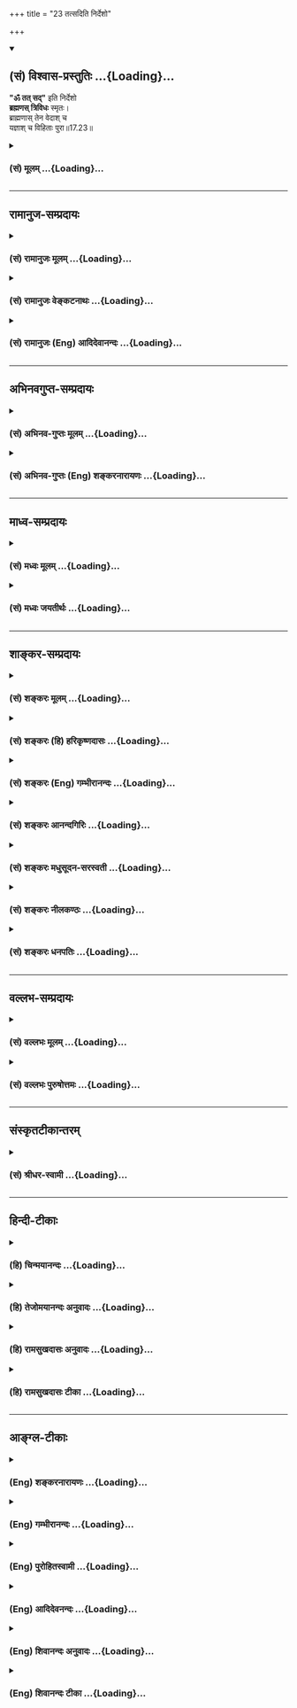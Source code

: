 +++
title = "23 तत्सदिति निर्देशो"

+++
<div class="js_include" newlevelforh1="2" title="(सं) विश्वास-प्रस्तुतिः" unfilled url="/mahAbhAratam/vyAsaH/shlokashaH/06-bhIShma-parva/03-bhagavad-gItA-parva/saMskRtam/vishvAsa-prastutiH/17_shraddhA-traya-vibhA/23_tatsaditi_nirdesh.md">
<details open><summary><h2>(सं) विश्वास-प्रस्तुतिः ...{Loading}...</h2></summary>

**"ॐ तत् सद्"** इति निर्देशो  
**ब्रह्मणस् त्रिविधः** स्मृतः।  
ब्राह्मणास् तेन वेदाश् च  
यज्ञाश् च विहिताः पुरा॥17.23॥
</details>
</div>
<div class="js_include collapsed" newlevelforh1="3" title="(सं) मूलम्" unfilled url="/mahAbhAratam/vyAsaH/shlokashaH/06-bhIShma-parva/03-bhagavad-gItA-parva/saMskRtam/mUlam/17_shraddhA-traya-vibhA/23_tatsaditi_nirdesh.md">
<details><summary><h3>(सं) मूलम् ...{Loading}...</h3></summary>

ॐ तत्सदिति निर्देशो ब्रह्मणस्त्रिविधः स्मृतः।  
ब्राह्मणास्तेन वेदाश्च यज्ञाश्च विहिताः पुरा।।17.23।।
</details>
</div>


_________________
## रामानुज-सम्प्रदायः
<div class="js_include collapsed" newlevelforh1="3" title="(सं) रामानुजः मूलम्" unfilled url="/mahAbhAratam/vyAsaH/shlokashaH/06-bhIShma-parva/03-bhagavad-gItA-parva/saMskRtam/rAmAnujaH/mUlam/17_shraddhA-traya-vibhA/23_tatsaditi_nirdesh.md">
<details><summary><h3>(सं) रामानुजः मूलम् ...{Loading}...</h3></summary>

।।17.23।। **तत् सत् इति त्रिविधः** अयं **निर्देशः** शब्दः **ब्रह्मणः
स्मृतः;** ब्रह्मणः अन्वयी भवति। ब्रह्म च वेदः वेदशब्देन वैदिकं कर्म
उच्यते वैदिकं यज्ञादिकम् यज्ञादिकं कर्म तत् सद् इति शब्दान्वितं भवति। ओम्
इति शब्दस्य अन्वयो वैदिककर्माङ्गत्वेन प्रयोगादौ प्रयुज्यमानतयातत् सत्
इति शब्दयोः अन्वयः पूज्यत्वाय वाचकतया।**तेन** त्रिविधेन शब्देन अन्विता
**ब्राह्मणा** वेदान्वयिनः त्रैवर्णिकाः **वेदाः च यज्ञाः च पुरा विहिताः
पुरा मया** एव निर्मिता इत्यर्थः। त्रयाणाम् तत् सत् इति शब्दानाम्
अन्वयप्रकारो वर्ण्यते। प्रथमम्ओम् इति शब्दस्य अन्वयप्रकारम् आह --

</details>
</div>
<div class="js_include collapsed" newlevelforh1="3" title="(सं) रामानुजः वेङ्कटनाथः" unfilled url="/mahAbhAratam/vyAsaH/shlokashaH/06-bhIShma-parva/03-bhagavad-gItA-parva/saMskRtam/rAmAnujaH/venkaTanAthaH/17_shraddhA-traya-vibhA/23_tatsaditi_nirdesh.md">
<details><summary><h3>(सं) रामानुजः वेङ्कटनाथः ...{Loading}...</h3></summary>

  
  
।।17.23।। उक्तत्रैविध्यवदुपर्यपि त्रैविध्यान्तरोक्तिरिति शङ्काव्युदासाय
उक्तसमस्तलक्षणपरतयोत्तरमवतारयति -- एवमित्यादिना।
त्रैविध्यविधिरनपेक्षितः; लक्ष्येषूद्दिष्टेषु लक्षणविधिस्त्वपेक्षित
इत्यभिप्रायेणब्रह्मणः स्मृतः इत्यन्वयो दर्शितः। वक्ष्यमाणप्रकारेण
त्रिष्वति निर्देशेषु कर्मत्वेनान्वयायोगात् -- ब्रह्मणोऽन्वयी भवतीति
सम्बन्धसामान्यार्थतोक्तिः। ननुओं तत्सत् इति वैदिकस्य
यज्ञादेर्लक्षणमुच्यत इत्युक्तमयुक्तं; ब्रह्मशब्दस्य
तद्वाचकत्वाभावान्मुख्यार्थबाधाभावाच्च। त्रयाणां च
साक्षात्परब्रह्मनामत्वं श्रुतिसिद्धं तत्ते पदं सङ्ग्रहेण ब्रवीमि
ओमित्येतत् \[कठो.1।2।15\] इति वा एतस्य महतो भूतस्य नाम भवति; योऽस्यैतदेव
नाम वेद ब्रह्म भवतीति सन्मूलाः सोम्येमाः सर्वाः प्रजाः सदायतनाः
सत्प्रतिष्ठाः \[छां.उ.6।8।6\] इत्यादिषु। अतः
शास्त्रप्रधानप्रतिपाद्यपरब्रह्मनिर्देशप्रकारोऽयमुपासकसंव्यवहारार्थमुपदिश्यत
इति युक्तम्। द्विगुणमपि हि कर्म,ब्रह्मणोऽभिधानत्रयप्रयोगेण सगुणं
सम्पादितं भवति। कर्मणि कर्मान्तरेण लौकिकवाचा निद्राप्रमादादिभिश्च
व्यवाये सन्तः सर्वत्रओं तत्सत् इत्युदाहरेयुः। अतएव चाध्यायाद्यन्तेषु
सर्वेष्वयमेव त्रिविधो निर्देशः पठ्यत इति शङ्कायां -- कर्मणि
ब्रह्मशब्दमवतारयितुं तत्प्रतिपादके प्रयोगस्तावत्सिद्ध
इत्यभिप्रायेणाऽऽहब्रह्म च वेद इति। वेदाभिधानस्य
पूर्वापरवशात्तदर्थपरतामभिप्रेत्याऽहवेदशब्देनेति। वेदनिरूढप्रयोगेण
शब्देनेत्यर्थः। ब्रह्मशब्देन इति केषाञ्चित्पाठः।  
  
अयमभिप्रायः -- यद्यपिओं तत्सत् इति शब्दानां साक्षात्परब्रह्मनामत्वं
प्रसिद्धं; तथाप्यत्र तद्विवक्षा न युक्ता अध्याये तत्प्रश्नाद्यभावात्;
अनन्तरं चब्राह्मणास्तेन इत्यादिनाऽनन्वयप्रसङ्गाच्च अतो वेदेनोपलक्षणेन
वैदिकस्यैवायं त्रिधा निर्देशः -- इति। एतदेव विवृणोति -- वैदिकमिति।
त्रयाणामन्वयप्रकारेऽवान्तरभेदं वक्ष्यमाणमुपक्षिपतिओमिति।
करणाद्यर्थासम्भवादुपलक्षणतृतीयार्थमाह -- तेन त्रिविधेन शब्देनान्विता
इति। ब्राह्मणशब्दोऽत्र ब्रह्मशब्दविवक्षितवेदान्वयात्
त्रैवर्णिकविषयः। ब्रह्मवादिनाम्  
  

</details>
</div>
<div class="js_include collapsed" newlevelforh1="3" title="(सं) रामानुजः (Eng) आदिदेवानन्दः" unfilled url="/mahAbhAratam/vyAsaH/shlokashaH/06-bhIShma-parva/03-bhagavad-gItA-parva/saMskRtam/rAmAnujaH/english/AdidevAnandaH/17_shraddhA-traya-vibhA/23_tatsaditi_nirdesh.md">
<details><summary><h3>(सं) रामानुजः (Eng) आदिदेवानन्दः ...{Loading}...</h3></summary>

17.23 Here Brahman means the Veda. It is the secondary meaning of the expression, especially of the ritualistic portion of the Veda. The three-fold expression Om Tat Sat is connected with the Brahman or the Veda. Sacrifices and similar rituals are prescribed in the Vedas. These expressions Om Tat Sat are used in these Vedic rites. The connection of Om is that it should be invariably used at the commencement of the recitation of Vedic hymns. The syllable Tat and Sat indicate that these rituals are worthy of honour. The Brahmanas are those who are to preserve Vedic study as also the Vedas and the sacrificial rites ordained in them. All these were created by Me in the past. Sri Krsna elaborates in the next verses the nature of the connection of these syllables with the Vedic rituals, beginning first with Om.

</details>
</div>


_________________
## अभिनवगुप्त-सम्प्रदायः
<div class="js_include collapsed" newlevelforh1="3" title="(सं) अभिनव-गुप्तः मूलम्" unfilled url="/mahAbhAratam/vyAsaH/shlokashaH/06-bhIShma-parva/03-bhagavad-gItA-parva/saMskRtam/abhinava-guptaH/mUlam/17_shraddhA-traya-vibhA/23_tatsaditi_nirdesh.md">
<details><summary><h3>(सं) अभिनव-गुप्तः मूलम् ...{Loading}...</h3></summary>

।।17.23 -- 17.27।। इदानीं ये गुणत्रितयसंकटोत्तीर्णधियः ते क्रियां
कथमाचरन्ति इति तादृक़्प्रकार उच्यते -- ओमित्यादि अभिधीयते इत्यन्तम्। ओं
तत् सत् इत्येभिस्त्रिभिः शब्दैर्ब्रह्मणो निर्देशः; संमुखीकरणम्। तत्र ओम्
इत्यनेन शास्त्रार्थोऽयमादेहसंबन्धमूरीकार्य इति सूच्यते। तत् इति
सर्वनामपदेन सामान्यमात्राभिधायिना विशेषपरामर्शमात्रासमर्थेन फलानभिसंधानं
ब्रह्मण्युच्यते अभिसंधानस्य विशेषपरिग्रहमन्तरेण अभावात्
सकलविशेषानुग्राहित्वेऽपि सकलफलसंधाने सर्वकर्तृतायामपि
विशिष्टफलायोगात्। सत् इत्यमुया श्रुत्या प्रशंसा अभिधीयते। क्रियमाणमपि इदं
यज्ञादिकं दुष्टम् इति बुद्ध्या क्रियमाणं तामसतामेति। विशिष्टफलाभिसंधानेन
च क्रियमाणं न च सत्; बन्धाधायकमेवेति। तस्मात् कर्तव्यमिदम् इति मन्वानाः
\[ फलविशेषमनभिसंदधानाः \] यज्ञादि कुर्वाणा अपि न बध्यन्ते।
अनेनैवाभिप्रायेण आदिपर्वण्युक्तम् -- तपो न कल्कोऽध्ययनं न कल्कः  
  
स्वाभाविको वेदविधिर्न कल्कः।  
  
प्रसह्य वित्ताहरणं न कल्क  
  
स्तान्येव भावोपहतानि कल्कः।।  
  
+++(M; Adi; Ch; 1; verse 210 )+++ इति। कल्कः; बन्धकः। स्वाभाविक इति --
ब्राह्मणेन निष्कारणं षडङ्गं +++(omits षडङ्गम् )+++ वेदादि अध्येतव्यम् इति।
प्रसह्य; शास्त्रलोकप्रसिद्धोचितया चेष्टया। भावेन; सत्त्वादिगुणत्रययोगिना
चित्तेन उपहतान्येतान्येव,+++(;N;K उपहतान्येव )+++ बन्धकानि; नान्यथा इति
तात्पर्यम्। अतो यज्ञादि यावच्छरीरभावितया कार्यमेव। तदर्थे \[ च \] हितं (
N;K विहितम् ) कर्म अर्जनादि। यदि वा ओम् इत्यनेन समुपशान्तसमस्तप्रपञ्चम्
तत् इत्यनेनोद्भिद्यमानविश्वतरङ्गपरामर्शमात्रात्मकेच्छास्वातन्त्र्य --
स्वभावम् सत् इत्यनेन इच्छास्वातन्त्र्यभरविजृम्भमाणभेदकम्; पूर्णत्वेऽपि
तावच्चित्रस्वभावतया भवनमिति प्रतिपाद्यते। तथाचोक्तम्,सद्भावे साधुभावे च
इति। तेन परमं प्रशान्तं +++(S परमप्रशान्तरूपं )+++ रूपं पुरस्कृत्य
दित्सायियक्षातितप्सात्मकेच्छातरङ्गसंगतं च मध्येकृत्य
दानयज्ञतपःक्रियाकारककलापपरिपूर्णं यच्चरमं वपुः इदमुल्लसितम्; एतत् खलु
समं त्रितयमनर्गलस्य स्वाभाविकं रूपम् इति कस्य किं कथं कुतः क्व +++(N omits
क्व )+++ केन फलं स्यादिति।

</details>
</div>
<div class="js_include collapsed" newlevelforh1="3" title="(सं) अभिनव-गुप्तः (Eng) शङ्करनारायणः" unfilled url="/mahAbhAratam/vyAsaH/shlokashaH/06-bhIShma-parva/03-bhagavad-gItA-parva/saMskRtam/abhinava-guptaH/english/shankaranArAyaNaH/17_shraddhA-traya-vibhA/23_tatsaditi_nirdesh.md">
<details><summary><h3>(सं) अभिनव-गुप्तः (Eng) शङ्करनारायणः ...{Loading}...</h3></summary>

17.23 See Comment under 17.27

</details>
</div>


_________________
## माध्व-सम्प्रदायः
<div class="js_include collapsed" newlevelforh1="3" title="(सं) मध्वः मूलम्" unfilled url="/mahAbhAratam/vyAsaH/shlokashaH/06-bhIShma-parva/03-bhagavad-gItA-parva/saMskRtam/madhvaH/mUlam/17_shraddhA-traya-vibhA/23_tatsaditi_nirdesh.md">
<details><summary><h3>(सं) मध्वः मूलम् ...{Loading}...</h3></summary>

।।17.23।। पुनश्च कर्मादीतिकर्तव्यताविधानार्थमर्थवादमाह -- तत्सदित्यादिना।
परस्य ब्रह्मणो ह्येतानि नामानि। ओतं जगद्यत्र स्वयं च पूर्णो
वेदोक्तरूपोऽनुपचारतश्च। सर्वैः शुभैश्चाभियुतो न चान्यैः तत्सदित्येनमतो
वदन्ति इति हि ऋग्वेदखिलेषु। द्वितीयपादस्तच्छब्दार्थः। सदेव सोम्येदमग्र
आसीत् \[छां.उ.6।2।1\] इति च। मिति ब्रह्म \[तैति.1।8।1ना.प.8।2\] इति च।
तेन ब्रह्मणा आत्मपूजार्थं वेदविधिर्व्यञ्जनम्। मा तूक्ता पुरस्तात्।

</details>
</div>
<div class="js_include collapsed" newlevelforh1="3" title="(सं) मध्वः जयतीर्थः" unfilled url="/mahAbhAratam/vyAsaH/shlokashaH/06-bhIShma-parva/03-bhagavad-gItA-parva/saMskRtam/madhvaH/jayatIrthaH/17_shraddhA-traya-vibhA/23_tatsaditi_nirdesh.md">
<details><summary><h3>(सं) मध्वः जयतीर्थः ...{Loading}...</h3></summary>

।।17.23।। ओमित्यादिकं तु प्रकृतासङ्गतं कथमुच्यते इत्यत आह --
**पुनश्चे**ति। कर्मेति यज्ञ उच्यते; आदिपदेन तपोदाने। इतिकर्तव्यता
इत्थम्भावः। विधानार्थं प्रतिपादनार्थम्।
अफलाकाङ्क्षिभिरित्यादिनोक्तत्वात्पुनश्चेत्युक्तम्। यज्ञतपोदानानां
सात्त्विकत्वादिहेतवोऽसाधारणा धर्माः प्रागुक्ताः; साधारणांस्तु वक्तुं
पुराकल्पादिरूपमर्थवादमाहेत्यर्थः। ब्रह्मशब्दस्य हिरण्यगर्भाद्यर्थतां
निर्देशशब्दस्य च भावार्थतां वारयितुं व्याख्याति -- **परस्ये**ति।
निर्दिश्यतेऽनेनेति निर्देशो नाम। कुत एतत् इत्यतो हीत्युक्तम्।
भावार्थत्वेओम् तत्सत् इत्येतैः
सामानाधिकरण्यानुपपत्तेर्नामार्थत्वमेवाङ्गीकार्यम्। ओमादिकं च
परब्रह्मनामत्वेन प्रसिद्धमित्यर्थः। तामेव प्रसिद्धिं दर्शयति --
**ओतमि**ति। ओतं प्रविष्टम्। आश्रितं यत्र परमेश्वरे यः स्वयं च जगत्योतः
प्रविष्टः पूर्णः अनुपचारतो मुख्यया वृत्त्या। अत्र ओतं जगद्यत्र इत्यादिना
ओंशब्दस्य निमित्तद्वयेन भगवति वृत्तिर्दर्शिता। अवतेष्टिलोपश्च \[वार्ति.
\] इति वचनात्। सर्वैरित्यनेन सच्छब्दस्य। साधुभावे च \[17।26\] इति
वक्ष्यमाणत्वात्। तच्छब्दस्य तु न केनापि। अतःओं तत्सत्
इत्येतमित्ययुक्तमित्यत आह -- **द्वितीये**ति। वेदोक्तेति
द्वितीयपादस्तच्छब्दार्थव्याख्यानपरः। तदिति हि नित्यपरोक्षत्वमुच्यते। न
चेश्वरस्वरूपमनुमातुं शक्यम् अतो वेदैकवेद्यत्वात्तत् इत्युच्यत इति भावः।
सदोंशब्दयोः परब्रह्मनामत्वे श्रुत्यन्तरं चाऽऽह -- **सदेवे**ति। तेनेति
निर्देशपरामर्श इति कश्चित्; तदसदिति भावेनाऽऽह -- **तेने**ति। कुत एतत्
निर्देशस्य ब्राह्मणादिविधानायोगात्। निर्देशस्तुत्यर्थमिदमुच्यत इति चेत्;
न भूतोक्तिसम्भवेन तदयोगात्। ब्रह्मणोऽपि ब्राह्मणादिविधानानुपपत्तिः।
प्रयोजनाभावादित्यत आह -- **आत्मे**ति। आत्मपूजया प्राणिनां सुखार्थं
ब्राह्मणादयो विहिता इति सम्बन्धः। ब्राह्मणादिवद्वेदानामपि विधानं
निर्माणमेवेति प्रतीतिनिरासार्थमाह -- **वेदे**ति। व्यञ्जनमेव विधानं; न
निर्माणमित्यर्थः। सकृच्छ्रुतस्य विहितशब्दस्य द्विधाऽर्थकल्पनं कुतः इति
चेत्; वेदापौरुषेयत्वस्य प्रमितत्वात्। किं तत्प्रमाणं इत्यत आह -- **मा
त्वि**ति। परमेश्वरस्य वेदव्यञ्जनं नाध्यापकवत्। किन्तु
स्वातन्त्र्यमप्यस्तीति ज्ञापयितुं विधिग्रहणं कृतम्। वेदो हि
विध्यात्माऽस्ति विधिः प्रेरणं; नियोग इति चानर्थान्तरम्। न च
नियोक्तारमन्तरेण नियोगः सम्भवति। न च शब्दादीनां नियोक्तृत्वं सम्भवति;
लोकविरोधात्। न चोच्चारक एव नियोक्ता मामुपासीतेत्यादावव्यवस्थापातात्।
तस्मात्स्वतन्त्रेण वक्त्रा भाव्यम्। न चैवं पौरुषेयत्वापत्तिः;
अनादिसिद्धेनैव शब्दार्थसम्बन्धेन तस्य नियोक्तृत्वाभ्युपगमादिति।

</details>
</div>


_________________
## शाङ्कर-सम्प्रदायः
<div class="js_include collapsed" newlevelforh1="3" title="(सं) शङ्करः मूलम्" unfilled url="/mahAbhAratam/vyAsaH/shlokashaH/06-bhIShma-parva/03-bhagavad-gItA-parva/saMskRtam/shankaraH/mUlam/17_shraddhA-traya-vibhA/23_tatsaditi_nirdesh.md">
<details><summary><h3>(सं) शङ्करः मूलम् ...{Loading}...</h3></summary>

।।17.23।। --, **तत् सत् इति** एवं **निर्देशः;** निर्दिश्यते अनेनेति
निर्देशः; **त्रिविधो** नामनिर्देशः **ब्रह्मणः स्मृतः** चिन्तितः
वेदान्तेषु ब्रह्मविद्भिः। **ब्राह्मणाः तेन** निर्देशेन त्रिविधेन
**वेदा**श्च **यज्ञाश्च विहिताः** निर्मिताः **पुरा** पूर्वम् इति
निर्देशस्तुत्यर्थम् उच्यते।।

</details>
</div>
<div class="js_include collapsed" newlevelforh1="3" title="(सं) शङ्करः (हि) हरिकृष्णदासः" unfilled url="/mahAbhAratam/vyAsaH/shlokashaH/06-bhIShma-parva/03-bhagavad-gItA-parva/saMskRtam/shankaraH/hindI/harikRShNadAsaH/17_shraddhA-traya-vibhA/23_tatsaditi_nirdesh.md">
<details><summary><h3>(सं) शङ्करः (हि) हरिकृष्णदासः ...{Loading}...</h3></summary>

।।17.23।। यज्ञ; दान और तप आदिको सद्गुणसम्पन्न बनानेके लिये यह उपदेश दिया
जाता है --, ओम् तत् सत् -- यह तीन प्रकारका ब्रह्मका निर्देश है। जिससे
कोई वस्तु बतलायी जाय उसका नाम निर्देश है; अतः यह ब्रह्मका तीन प्रकारका
नाम है; ऐसा वेदान्तमें ब्रह्मज्ञानियोंद्वारा माना गया है। पूर्वकालमें इस
तीन प्रकारके नामसे ही ब्राह्मण; वेद और यज्ञये सब रचे गये हैं। यह
ब्रह्मके नामकी स्तुति करनेके लिये कहा जाता है।

</details>
</div>
<div class="js_include collapsed" newlevelforh1="3" title="(सं) शङ्करः (Eng) गम्भीरानन्दः" unfilled url="/mahAbhAratam/vyAsaH/shlokashaH/06-bhIShma-parva/03-bhagavad-gItA-parva/saMskRtam/shankaraH/english/gambhIrAnandaH/17_shraddhA-traya-vibhA/23_tatsaditi_nirdesh.md">
<details><summary><h3>(सं) शङ्करः (Eng) गम्भीरानन्दः ...{Loading}...</h3></summary>

17.23 Om, tat, sat-iti, this; is smrtah, considered, regarded, in the
Vedanta, by the knowers of Brahman; to be the trividhah, threefold;
nirdesah, designation, mention by name-nirdesa is that by which a thing
is specified; brahmanah, of Brahman. The Brahmanas and the Vedas and the
sacrifices were vihitah, ordainded, \[When some defect arises in
sacrifice etc., then this is corrected by uttering one of these
words-Om, tat, sat.\] created; tena, by that threefold designation;
pura, in the days of yore \[In the beginning of creation by
Prajapati.\]-this is said by way of eulogizing the designation.

</details>
</div>
<div class="js_include collapsed" newlevelforh1="3" title="(सं) शङ्करः आनन्दगिरिः" unfilled url="/mahAbhAratam/vyAsaH/shlokashaH/06-bhIShma-parva/03-bhagavad-gItA-parva/saMskRtam/shankaraH/AnandagiriH/17_shraddhA-traya-vibhA/23_tatsaditi_nirdesh.md">
<details><summary><h3>(सं) शङ्करः आनन्दगिरिः ...{Loading}...</h3></summary>

।।17.23।। विहितानां कर्मणां प्रमादयुक्ते वैगुण्ये कथं परिहारः
स्यादित्याशङ्क्याह -- **यज्ञेति।**मिति ब्रह्म इत्यादिश्रुतेः ओमिति
तावद्ब्रह्मणो नामनिर्देशः;तत्त्वमसि इति श्रुतेःतदित्यपि ब्रह्मणो
नामनिर्देशः;सदेव सोम्येदम् इति श्रुतेः सदित्यपि तस्य नामेति मत्वाह --
**ओमिति।** कथं निर्देशेन तेषां विधानमित्याशङ्क्याह -- **निर्दिश्यत
इति।** यज्ञादीनां वैगुण्यप्रतीतिकाले यथोक्तनाम्नामन्यतमोच्चारणादवैगुण्यं
सिध्यतीति भावः। कर्मसाद्गुण्यकारणं त्रिविधं नाम स्तौति -- **ब्राह्मणा
इति।** पूर्वं सर्गादौ निर्माणं च प्रजापतिकर्तृकम्।

</details>
</div>
<div class="js_include collapsed" newlevelforh1="3" title="(सं) शङ्करः मधुसूदन-सरस्वती" unfilled url="/mahAbhAratam/vyAsaH/shlokashaH/06-bhIShma-parva/03-bhagavad-gItA-parva/saMskRtam/shankaraH/madhusUdana-sarasvatI/17_shraddhA-traya-vibhA/23_tatsaditi_nirdesh.md">
<details><summary><h3>(सं) शङ्करः मधुसूदन-सरस्वती ...{Loading}...</h3></summary>

।।17.23।। तदेवमाहारयज्ञतपोदानानां त्रैविध्यकथनेन सात्त्विकानि
तान्यादेयानि राजसतामसानि तु परिहर्तव्यानीत्युक्तं तत्राहारस्य
दृष्टार्थत्वेन नास्त्यङ्गवैगुण्येन पुण्येन फलाभावशङ्का यज्ञतपोदानानां
त्वदृष्टार्थानामङ्गवैगुण्यादपूर्वानुत्पत्तौ फलाभावः स्यादिति
सात्त्विकानामपि तेषामानर्थक्यं प्रमादबहुलत्वादनुष्ठातॄणां
अतस्तद्वैगुण्यपरिहाराय तत्सदिति भगवन्नामोच्चारणरूपं सामान्यप्रायश्चित्तं
परमकारुणिकतयोपदिशति भगवान् -- मिति। तत्सदित्येवंरूपो ब्रह्मणः परमात्मनो
निर्देशो निर्दिश्यतेऽनेनेति निर्देशः प्रतिपादकः शब्दः नामेति यावत्।
त्रिविधस्तिस्रो विधा अवयवा यस्य स त्रिविधः स्मृतो वेदान्तविद्भिः।
एकवचनावयवमेकं नाम प्रणववत्। यस्मात्पूर्वैर्महर्षिभिरयं ब्रह्मणो निर्देशः
स्मृतस्तस्मादिदानींतनैरपि स्मर्तव्य इति विधिरत्र कल्प्यतेवषट्कर्तुः
प्रथमभक्षः इत्यादिष्विव। वचनानित्वपूर्वत्वादिति
न्यायाद्यज्ञदानतपःक्रियासंयोगाच्चास्य तदवैगुण्यमेव फलं नष्टाश्वदग्धरथवत्
परस्पराकाङ्क्षया कल्प्यते। प्रमादात्कुर्वतां कर्म प्रच्यवेताध्वरेषु यत्।
स्मरणादेव तद्विष्णोः संपूर्णं स्यादिति श्रुतिः इति स्मृतेस्तथैव
शिष्टाचाराच्च ब्रह्मणो निर्देशः स्तूयते कर्मवैगुण्यपरिहारसामर्थ्यकथनाय।
ब्राह्मणा इति त्रैवर्णिकोपलक्षणं। ब्राह्मणाद्याः कर्तारो वेदाः करणानि
यज्ञाः कर्माणि तेन ब्रह्मणो निर्देशेन करणभूतेन पुरा विहिताः प्रजापतिना
तस्माद्यज्ञादिसृष्टिहेतुत्वेन तद्वैगुण्यपरिहारसमर्थो महाप्रभावोयं
निर्देश इत्यर्थः।

</details>
</div>
<div class="js_include collapsed" newlevelforh1="3" title="(सं) शङ्करः नीलकण्ठः" unfilled url="/mahAbhAratam/vyAsaH/shlokashaH/06-bhIShma-parva/03-bhagavad-gItA-parva/saMskRtam/shankaraH/nIlakaNThaH/17_shraddhA-traya-vibhA/23_tatsaditi_nirdesh.md">
<details><summary><h3>(सं) शङ्करः नीलकण्ठः ...{Loading}...</h3></summary>

।।17.23।। अदृष्टार्थानां यज्ञदानतपःप्रभृतीनां वैकल्यशङ्कायां
साद्गुण्यसिद्ध्यर्थं प्रायश्चित्तमुपदिश्यते -- **तत्सदिति।** ओमिति तदिति
सदिति च त्रिविधस्त्रिप्रकारोऽयं ब्रह्मणो निर्देशो नाम्नां पाठः। यथा
सहस्रनाम्नां पाठे सहस्रं नामानि एवमस्मिन्नपि नामपाठे त्रीण्येव
नामानीत्यर्थः। ओमिति ब्रह्म इति तैत्तिरीयके;तदिति वा एतस्य महतो भूतस्य
नाम भवति इत्यैतरेयके;सदेव सोम्येदमग्र आसीत् इति छान्दोग्ये च एतेषां
शब्दानां ब्रह्मनामत्वप्रसिद्धेः। तेन नामत्रयेण ब्राह्मणादयो विहिताः।
पुरा सर्गादौ ब्राह्मणाः एतन्नामत्रयोच्चारणसामर्थ्येनैव विधात्रा
विप्रादयो विहिताः। प्रकाशिता इत्यर्थः।

</details>
</div>
<div class="js_include collapsed" newlevelforh1="3" title="(सं) शङ्करः धनपतिः" unfilled url="/mahAbhAratam/vyAsaH/shlokashaH/06-bhIShma-parva/03-bhagavad-gItA-parva/saMskRtam/shankaraH/dhanapatiH/17_shraddhA-traya-vibhA/23_tatsaditi_nirdesh.md">
<details><summary><h3>(सं) शङ्करः धनपतिः ...{Loading}...</h3></summary>

।।17.23।। एवं आहारादीनां वैगुण्ये कथं परिहारः स्यादित्याकाङ्क्षायां तेषां
साद्गुण्यकरणाय करुणानिधिर्मगवान्प्रायाश्चित्तमुपदिशति। ऊँतत्सदिति एष
निर्देषः निर्दिश्यतेऽनेनेति निर्देशो ब्रह्मणस्त्रिविधो नामनिर्देशः
ऊँमिति ब्रह्म; तत्त्वमसि; सदेव सोम्येत्यादिवेदान्तेषु ब्रह्मविद्धिः
स्मृतश्चिन्तितः यज्ञादिसाद्गुण्यसिद्य्धर्थ अवश्यमिदं
प्रायश्चित्तमनुष्ठेयमिति बोधनाय निर्देशं स्तौति। ब्राह्मणाः कर्तारो
द्विजाः वेदाः करणानि यज्ञाः कर्माणि पुरा पूर्वं प्रजापतिना तेन निर्देशन
विहता निर्मिताः। तथाच कर्त्रादीनां त्रयाणमपि कारणभूतात्वादस्य
वैगुण्यनिवारकत्वं युक्तमेवेति भावः।

</details>
</div>


_________________
## वल्लभ-सम्प्रदायः
<div class="js_include collapsed" newlevelforh1="3" title="(सं) वल्लभः मूलम्" unfilled url="/mahAbhAratam/vyAsaH/shlokashaH/06-bhIShma-parva/03-bhagavad-gItA-parva/saMskRtam/vallabhaH/mUlam/17_shraddhA-traya-vibhA/23_tatsaditi_nirdesh.md">
<details><summary><h3>(सं) वल्लभः मूलम् ...{Loading}...</h3></summary>

।।17.23।। एवं श्रुतिसिद्धानां यागतपोदानानां सत्त्वादिगुणभेदेन भेद उक्तः
इदानीं तस्य श्रौतस्यैव यज्ञादेर्देशकालादिसम्पत्त्यभावेऽपि
तत्सम्पत्तिप्रकारमाह -- तत्सदिति। ब्रह्मणः वेदस्य पुरुषोत्तमस्य च
त्रिविधो नाम व्यपदेशः स्मृतो ब्रह्मवादिभिः भक्तैश्च। ओमित्येकाक्षरं
ब्रह्म \[18।13\] इत्यादिभिरोमिति संज्ञा ब्रह्मणः। तदिति संज्ञा यतो वाचो
निवर्तन्ते \[तै.उ.2।4\]आनन्दमात्रमिति यत् इत्यारभ्यततो न ज्ञायते तत्
इत्यन्तादिवाक्यैः। सदिति च नाम ब्रह्मणःसद्ब्रह्मास्ति ब्रह्म इति च
वेदवादिभिरित्येत्ति्रविधं सर्वत्र यज्ञादौ विनियुक्तं
सर्वदेशकालादिसम्पत्तिसाधकमिति ज्ञापनाय पूर्ववृत्तमाह --
ब्राह्मणास्तेनेति स्पष्टम्। अन्ये तु यज्ञादेः प्रणवयोगेन
तत्सच्छब्दनिर्देश्यतया च लक्षणमाहुः इति। तत्सत् इति त्रिविधोऽयं निर्देशो
ब्रह्मणः परस्य शाब्दस्य चान्वयी स्मृतः ब्रह्मशब्देन ब्रह्मात्मकं
सर्वमक्षरादिकमक्षरपदवाक्यादिकमत्रोच्यते। तत्तत्सत् इतिशब्दान्वितं भवति
तत्र प्रयोगादावाद्यःप्रणवश्छन्दसामिव इति सम्मत्या प्रणवस्यान्वयः
श्रौतनामसु विधितः प्रयुज्यमानतयातत्सत् इतिशब्दयोश्च तत्रान्वयः
पूर्णभावप्रयोजकशक्त्या भवतीत्यर्थः। तेनतत्सत् इतिनिर्देशेन ब्रह्मणा वा
ब्राह्मणा वेदास्त्रिकाण्डा यज्ञाश्च एकैकेन वा विहिताः विशेषेण हिता वा
मया पुरा सर्गादावित्यर्थः। अत्र इत्युच्चारकतया ब्राह्मणाःतत् इति
ब्रह्मपरतया वेदाःसत् इति तदर्थीयकर्मतया यज्ञाः कृता इति विवेचनीयमिति
केचिदाहुः। वयं तु उच्चारकतया ब्राह्मणाः उच्चार्यतया वेदाः कार्यतया यज्ञा
विहिताः पुरा वेदाधिकृतानामित्येव ब्रूमः।

</details>
</div>
<div class="js_include collapsed" newlevelforh1="3" title="(सं) वल्लभः पुरुषोत्तमः" unfilled url="/mahAbhAratam/vyAsaH/shlokashaH/06-bhIShma-parva/03-bhagavad-gItA-parva/saMskRtam/vallabhaH/puruShottamaH/17_shraddhA-traya-vibhA/23_tatsaditi_nirdesh.md">
<details><summary><h3>(सं) वल्लभः पुरुषोत्तमः ...{Loading}...</h3></summary>

  
  
।।17.23।। ननु देशकालाद्यभावकृतानां यज्ञानां यदि तामसत्वं तदा
निर्गुणेष्वपि समः समाधिः इत्याशङ्क्य तेषां देशकालादिसम्पत्त्यभावेऽपि
तत्सम्पत्तिर्भवतीत्याशयेनाऽऽह -- ओं तत्सदिति। ओं तत्सत् इत्येवरूपो
ब्रह्मणः पुरुषोत्तमस्य त्रिविधो निर्द्देशो नामव्यपदेशः स्मृतो भक्तैः
तत्रओमित्येकाक्षरं ब्रह्म \[8।13\] इत्यादिभिःम् इति ब्रह्मणः संज्ञा
नामेति। यतो वाचो निवर्तन्ते \[तै.उ.2।42।9\] आनन्दमात्रमितियत्
इत्यारभ्य,ततो न ज्ञायते तु तत् इत्यन्तादिवाक्येभ्यस्तदित्यपि ब्रह्मण एव
नाम। मूलसत्तावाचकत्वेन सच्छब्दोऽपि ब्रह्मवाचक एव। एतत्ति्रविधमपि
ब्रह्मणो नाम। स्वरूपज्ञानपूर्वकं सर्वत्र यज्ञादिक्रियासु आदौ विनियुक्तं
सर्वदेशादिसम्पत्तिसाधकमिति ज्ञापनाय पूर्वसिद्धं तथात्वमाह -- ब्राह्मणा
इति। येन त्रिविधनिर्देशेन ब्राह्मणा ब्रह्मज्ञा ब्रह्मप्रापका वा वेदाः
ब्रह्मस्वरूपास्तज्ज्ञा वा चकारेण सशब्दार्थाः। यज्ञाः यजनात्मकाः; चकारेण
साधिदैवाः। पुरा सृष्ट्यादौ विहिता विधात्रा निर्मिताः; अतः
पूर्वमेतदुदाहरणात्सर्वं सम्पद्यत इति भावः। अथवा तेन ब्रह्मणोऽयं त्रिविधो
निर्देशस्तेन ब्रह्मणा पूर्वमेते निर्मिताः स्वार्थं; ततस्तत्स्वरूपं
ज्ञानपूर्वकनामत्रयोदाहरणसंसूचनात्मकेन निर्गुणानां सर्वं सम्पत्स्यत इति
भावः।  
  

</details>
</div>


_________________
## संस्कृतटीकान्तरम्
<div class="js_include collapsed" newlevelforh1="3" title="(सं) श्रीधर-स्वामी" unfilled url="/mahAbhAratam/vyAsaH/shlokashaH/06-bhIShma-parva/03-bhagavad-gItA-parva/saMskRtam/shrIdhara-svAmI/17_shraddhA-traya-vibhA/23_tatsaditi_nirdesh.md">
<details><summary><h3>(सं) श्रीधर-स्वामी ...{Loading}...</h3></summary>

।।17.23।। ननु चैवं विचार्यमाणे सर्वमपि यज्ञतपोदानादि राजसतामसप्रायमेवेति
व्यर्थो यज्ञादिप्रयास इत्याशङ्क्य तथाविधस्यापि सात्त्विकत्वापादनप्रकारं
दर्शयितुमाह **--** **ओमिति।** ऊँतत्सदित्येवं त्रिविधो ब्रह्मणाः
परमात्मनो निर्देशो नाम व्यपदेशः स्मृतः शिष्टैः। तत्र तावत्ओमिति
त्रिवृद्ब्रह्म इत्यादिश्रुतिप्रसिद्धेरोमिति ब्रह्मणो नाम;
जगत्कारणत्वेनातिप्रसिद्धत्वात्; अविदुषां परोक्षत्वाच्च। तच्छब्दोऽपि
ब्रह्मणो नाम। परमार्थसत्त्वसाधुत्वप्रशस्तत्वाभिः सच्छब्दो ब्रह्मणो
नामसदेव सोम्येदमग्र आसीत् इत्यादिश्रुतेः। अयं त्रिविधोऽपि नामनिर्देशो
विगुणमपि सगुणीकर्तुं समर्थ इत्याशयेन स्तौति। तेन त्रिविधेन ब्रह्मणो
निर्देशेन ब्राह्मणाश्च वेदाश्च यज्ञाश्च पूर्वं सृष्ट्यादौ विहिताः
विधात्रा निर्मिताः सगुणीकृता वा। यद्वा यस्यायं त्रिविधो निर्देशस्तेन
परमात्मना ब्राह्मणादयः पवित्रतमाः सृष्टाः। तस्मात्तस्यायं त्रिविधो
निर्देशोऽतिप्रशस्त इत्यर्थः।

</details>
</div>


_________________
## हिन्दी-टीकाः
<div class="js_include collapsed" newlevelforh1="3" title="(हि) चिन्मयानन्दः" unfilled url="/mahAbhAratam/vyAsaH/shlokashaH/06-bhIShma-parva/03-bhagavad-gItA-parva/hindI/chinmayAnandaH/17_shraddhA-traya-vibhA/23_tatsaditi_nirdesh.md">
<details><summary><h3>(हि) चिन्मयानन्दः ...{Loading}...</h3></summary>

।।17.23।। ; तत् सत् जिस शब्द के द्वारा किसी वस्तु को इंगित किया जाता है
उसे निर्देश कहते हैं। इस प्रकार; तत्सत् ब्रह्म का त्रिविध निर्देश माना
गया है अर्थात् इनमें से प्रत्येक शब्द ब्रह्म का ही संकेतक है। प्राय
कर्मकाण्ड के विधान में कर्म करते समय इस प्रकार के निर्देश के स्मरण और
उच्चारण का उपदेश दिया जाता है; जिसके फलस्वरूप कर्मानुष्ठान में रह गयी
अपूर्णता या दोष की निवृत्ति हो जाती है। प्रत्येक कर्म अपना फल देता है;
परन्तु वह फल केवल कर्म पर ही निर्भर न होकर कर्त्ता के उद्देश्य की
शुद्धता की भी अपेक्षा रखता है। कोई व्यक्ति कितने ही परिश्रमपूर्वक किसी
प्रकार का धार्मिक अनुष्ठान क्यों न करे; यदि उसका उद्देश्य हीनस्तर का है
तो वह अनुष्ठान उस कर्ता को श्रेष्ठ फल प्रदान करने में असमर्थ होता है। हम
सबके कर्म एक समान प्रतीत हो सकते हैं; तथापि एक व्यक्ति को प्राप्त फल
दूसरे से भिन्न होता है। इसका कारण कर्ता के उद्देश्य का गुणधर्म ही हो
सकता है। ईश्वर के स्मरण के द्वारा हम अपने उद्देश्यों की आभा को और अधिक
तेजस्वी बना सकते हैं। अनात्म उपाधियों से तादात्म्य को त्यागने से ही हम
अपने परमात्म स्वरूप में स्थित हो सकते हैं। जिस मात्रा में हमारे कर्म
निस्वार्थ होंगे उसी मात्रा में प्राप्त पुरस्कार भी शुद्ध होगा। अहंकार के
नाश के लिए साधक को अपनी आध्यात्मिक प्रतिष्ठा का बोध होना आवश्यक है। उस
आत्मतत्त्व का प्रतीक है जो अजन्मा; अविनाशी; सर्व उपाधियों के अतीत और
शरीरादि उपाधियों का अधिष्ठान है। तत् शब्द परब्रह्म का सूचक है। उपनिषदों
के प्रसिद्ध महावाक्य तत्त्वमसि में; तत् उस परम सत्य को इंगित करता है; जो
सम्पूर्ण विश्व की उत्पत्ति; स्थिति और लय का स्थान है। अर्थात् जगत्कारण
ब्रह्म तत् शब्द के द्वारा इंगित किया गया है। सत् का अर्थ त्रिकाल अबाधित
सत्ता। यह सत्स्वरूप सर्वत्र व्याप्त है। इस प्रकार; तत्सत् इन तीन शब्दों
के द्वारा विश्वातीत; विश्वकारण और विश्व व्यापक परमात्मा का स्मरण करना ही
उसके साथ तादात्म्य करना है। ईश्वर स्मरण से हमारे कर्म शुद्ध हो जाते हैं।
तत्सत् द्वारा निर्दिष्ट ब्रह्म से ही समस्त वर्ण; धर्म; वेद और यज्ञ
उत्पन्न हुए हैं। अध्यस्त सृष्टि का कारण उसका अधिष्ठान ही होता है। अब;
आगामी श्लोकों में इन तीन शब्दों के प्रयोग के विधान को बताते हैं

</details>
</div>
<div class="js_include collapsed" newlevelforh1="3" title="(हि) तेजोमयानन्दः अनुवादः" unfilled url="/mahAbhAratam/vyAsaH/shlokashaH/06-bhIShma-parva/03-bhagavad-gItA-parva/hindI/tejomayAnandaH/anuvAdaH/17_shraddhA-traya-vibhA/23_tatsaditi_nirdesh.md">
<details><summary><h3>(हि) तेजोमयानन्दः अनुवादः ...{Loading}...</h3></summary>

।।17.23।। 'ऊँ, तत् सत्' ऐसा यह ब्रह्म का त्रिविध निर्देश (नाम) कहा गया
है; उसी से आदिकाल में (पुरा) ब्राहम्ण, वेद और यज्ञ निर्मित हुए हैं।।

</details>
</div>
<div class="js_include collapsed" newlevelforh1="3" title="(हि) रामसुखदासः अनुवादः" unfilled url="/mahAbhAratam/vyAsaH/shlokashaH/06-bhIShma-parva/03-bhagavad-gItA-parva/hindI/rAmasukhadAsaH/anuvAdaH/17_shraddhA-traya-vibhA/23_tatsaditi_nirdesh.md">
<details><summary><h3>(हि) रामसुखदासः अनुवादः ...{Loading}...</h3></summary>

।।17.23।। ऊँ, तत् और सत् -- इन तीनों नामोंसे जिस परमात्माका निर्देश किया
गया है, उसी परमात्माने सृष्टिके आदिमें वेदों, ब्राह्मणों और यज्ञोंकी
रचना की है।

</details>
</div>
<div class="js_include collapsed" newlevelforh1="3" title="(हि) रामसुखदासः टीका" unfilled url="/mahAbhAratam/vyAsaH/shlokashaH/06-bhIShma-parva/03-bhagavad-gItA-parva/hindI/rAmasukhadAsaH/TIkA/17_shraddhA-traya-vibhA/23_tatsaditi_nirdesh.md">
<details><summary><h3>(हि) रामसुखदासः टीका ...{Loading}...</h3></summary>

।।17.23।।***व्याख्या --***  तत्सदिति निर्देशो ब्रह्मणस्त्रिविधः स्मृतः
-- **; तत् और सत्** -- यह तीन प्रकारका परमात्माका निर्देश है अर्थात्
परमात्माके तीन नाम हैं (इन तीनों नामोंकी व्याख्या भगवान्ने आगे के चार
श्लोकोंमें की है)। **ब्राह्मणास्तेन वेदाश्च यज्ञाश्च विहिताः पुरा --**
उस परमात्माने पहले (सृष्टिके आरम्भमें) वेदों; ब्राह्मणों और यज्ञोंको
बनाया। इन तीनोंमें विधि बतानेवाले वेद हैं; अनुष्ठान करनेवाले ब्राह्मण
हैं और क्रिया करनेके लिये यज्ञ हैं। अब इनमें यज्ञ; तप; दान आदिकी
क्रियाओंमें कोई कमी रह जाय; तो क्या करें परमात्माका नाम लें तो उस कमीकी
पूर्ति हो जायगी। जैसे रसोई बनानेवाला जलसे आटा सानता (गूँधता) है; तो कभी
उसमें जल अधिक पड़ जाय; तो वह क्या करता है आटा और मिला लेता है। ऐसे ही
कोई निष्कामभावसे यज्ञ; दान आदि शुभकर्म करे और उनमें कोई कमी --
अङ्गवैगुण्य रह जाय; तो जिस भगवान्से यज्ञ आदि रचे गये हैं; उस भगवान्का
नाम लेनेसे वह अङ्गवैगुण्य ठीक हो जाता है; उसकी पूर्ति हो जाती है।

</details>
</div>


_________________
## आङ्ग्ल-टीकाः
<div class="js_include collapsed" newlevelforh1="3" title="(Eng) शङ्करनारायणः" unfilled url="/mahAbhAratam/vyAsaH/shlokashaH/06-bhIShma-parva/03-bhagavad-gItA-parva/english/shankaranArAyaNaH/17_shraddhA-traya-vibhA/23_tatsaditi_nirdesh.md">
<details><summary><h3>(Eng) शङ्करनारायणः ...{Loading}...</h3></summary>

17.23. OM TAT SAT : This is held to be the three-fold indication of the Brahman. By means of that, the Vedas, and also the sacrifices had been fashioned formerly by Brahma.

</details>
</div>
<div class="js_include collapsed" newlevelforh1="3" title="(Eng) गम्भीरानन्दः" unfilled url="/mahAbhAratam/vyAsaH/shlokashaH/06-bhIShma-parva/03-bhagavad-gItA-parva/english/gambhIrAnandaH/17_shraddhA-traya-vibhA/23_tatsaditi_nirdesh.md">
<details><summary><h3>(Eng) गम्भीरानन्दः ...{Loading}...</h3></summary>

17.23 'Om-tat-sat' \['Om, That, Existence': 'Om iti brahma, Om is Brahman' (Tai. 1.8.1); 'Tattvamasi, Thou art That' (Ch. 6.8.7); and
'Sadeva somya idamagra asit, This was Existence alone in the beginning,
O amiable one' (Ch. 6.2.1)-in these texts Brahman is indicated by the words Om, tat, sat.\]-this is considered to be the threefold designation of Brahman. The Brahmanas and Vedas and the sacrifices were ordanined by that in the days of yore.

</details>
</div>
<div class="js_include collapsed" newlevelforh1="3" title="(Eng) पुरोहितस्वामी" unfilled url="/mahAbhAratam/vyAsaH/shlokashaH/06-bhIShma-parva/03-bhagavad-gItA-parva/english/purohitasvAmI/17_shraddhA-traya-vibhA/23_tatsaditi_nirdesh.md">
<details><summary><h3>(Eng) पुरोहितस्वामी ...{Loading}...</h3></summary>

17.23 Om Tat Sat' is the triple designation of the Eternal Spirit, by which of old the Vedic Scriptures, the ceremonials and the sacrifices were ordained.

</details>
</div>
<div class="js_include collapsed" newlevelforh1="3" title="(Eng) आदिदेवनन्दः" unfilled url="/mahAbhAratam/vyAsaH/shlokashaH/06-bhIShma-parva/03-bhagavad-gItA-parva/english/AdidevanandaH/17_shraddhA-traya-vibhA/23_tatsaditi_nirdesh.md">
<details><summary><h3>(Eng) आदिदेवनन्दः ...{Loading}...</h3></summary>

17.23 Om, Tat, Sat - thus Brahman is denoted by this threefold expression. Associated with these, Brahmanas, the Vedas and sacrifices were ordained in the past.

</details>
</div>
<div class="js_include collapsed" newlevelforh1="3" title="(Eng) शिवानन्दः अनुवादः" unfilled url="/mahAbhAratam/vyAsaH/shlokashaH/06-bhIShma-parva/03-bhagavad-gItA-parva/english/shivAnandaH/anuvAdaH/17_shraddhA-traya-vibhA/23_tatsaditi_nirdesh.md">
<details><summary><h3>(Eng) शिवानन्दः अनुवादः ...{Loading}...</h3></summary>

17.23 "Om Tat Sat": This has been declared to be the triple designation of Brahman. By that were created formerly, the Brahmanas, the Vedas and the sacrifices.

</details>
</div>
<div class="js_include collapsed" newlevelforh1="3" title="(Eng) शिवानन्दः टीका" unfilled url="/mahAbhAratam/vyAsaH/shlokashaH/06-bhIShma-parva/03-bhagavad-gItA-parva/english/shivAnandaH/TIkA/17_shraddhA-traya-vibhA/23_tatsaditi_nirdesh.md">
<details><summary><h3>(Eng) शिवानन्दः टीका ...{Loading}...</h3></summary>

17.23 तत्सत् Om Tat Sat; इति thus; निर्देशः designation; ब्रह्मणः of Brahman; त्रिविधः threefold; स्मृतः has been declared; ब्राह्मणाः
Brahmanas; तेन by that; वेदाः Vedas; च and; यज्ञाः sacrifices; च and;
विहिताः created; पुरा formerly.Commentary Om Tat Sat is the root of the entire universe. Om is the Akshara Brahman. Tat means Thath; the indefinable. Sat means Reality.Para Brahman; that Supreme Being; the abiding place of all that lives and moves; is beyond name and class. The Vedas have ventured to give a name to Him. A new born child has no name but no,receiving one he will answer to it. Men who are troubled by the afflictions of this world run to the Deity for refuge and call Him by the name. When Brahman is invoked through the name that which is hidden is revealed to the aspirant.These three words have a divine power of their own. The vibrations that they produce in one are such as to arouse the latent divinity and also to secure the necessary response from the Cosmic Being Whom they connote.When a sacrificial rite or the like is found defective; it will be rendered perfect by the utterance of the powerful Mantra Om Tat Sat or one of the three designations in the end.
With Om or Om Tat Sat all acts of sacrifice; study of sacred scriptures;
spiritual discipline and meditation are commenced. If the doer of sacrifices remembers either of these Mantras all obstacles that stand in the way of success of the sacrifices are removed.Om Tat Sat has been declared to be the triple designation of Brahman in the Vedanta by the knowers of Brahman. The power of creation that lies in the Creator emanates from this Mantra. When He meditated inwardly on the meaning of this Mantra and repeated the threefold word; He acired the power to create. Then He created the Brahmanas; gave them the Vedas to be their guide and directed them to perform sacrifices and other rites.Puraa Of old At the beginning of creation by the Prajapati.Brahman here means the Veda.

</details>
</div>
